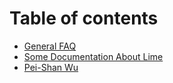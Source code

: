 # Table of contents

* [General FAQ](README.md)
* [Some Documentation About Lime](some-documentation-about-lime.md)
* [Pei-Shan Wu](pei-shan-wu.md)

